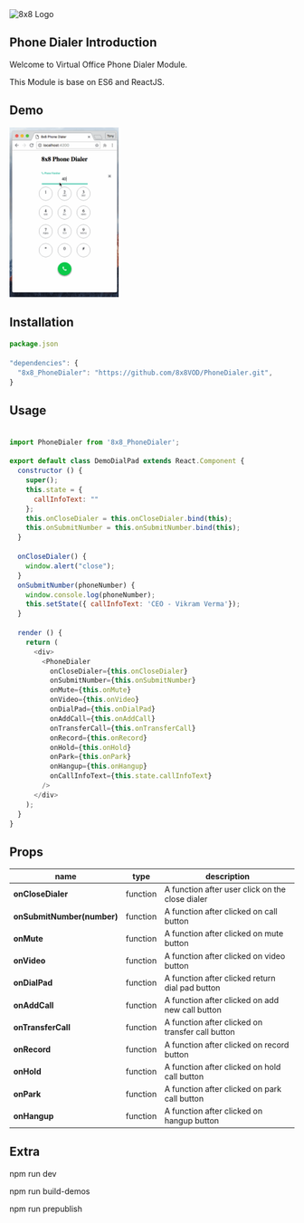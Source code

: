 <img src="https://www.8x8.com/images/logo.png" alt="8x8 Logo" />

## Phone Dialer Introduction
Welcome to Virtual Office Phone Dialer Module.

This Module is base on ES6 and ReactJS.

## Demo
<img src="https://github.com/8x8VOD/PhoneDialer/blob/master/demos/dialer-ui.gif" alt="demo" height="300px" />

## Installation

```js
package.json

"dependencies": {
  "8x8_PhoneDialer": "https://github.com/8x8VOD/PhoneDialer.git",
}
```

## Usage

```js

import PhoneDialer from '8x8_PhoneDialer';

export default class DemoDialPad extends React.Component {
  constructor () {
    super();
    this.state = {
      callInfoText: ""
    };
    this.onCloseDialer = this.onCloseDialer.bind(this);
    this.onSubmitNumber = this.onSubmitNumber.bind(this);
  }

  onCloseDialer() {
    window.alert("close");
  }
  onSubmitNumber(phoneNumber) {
    window.console.log(phoneNumber);
    this.setState({ callInfoText: 'CEO - Vikram Verma'});
  }

  render () {
    return (
      <div>
        <PhoneDialer
          onCloseDialer={this.onCloseDialer}
          onSubmitNumber={this.onSubmitNumber}
          onMute={this.onMute}
          onVideo={this.onVideo}
          onDialPad={this.onDialPad}
          onAddCall={this.onAddCall}
          onTransferCall={this.onTransferCall}
          onRecord={this.onRecord}
          onHold={this.onHold}
          onPark={this.onPark}
          onHangup={this.onHangup}
          onCallInfoText={this.state.callInfoText}
        />
      </div>
    );
  }
}

```

## Props
name | type | description
-----|------|------------
**onCloseDialer** | function | A function after user click on the close dialer
**onSubmitNumber(number)** | function | A function after clicked on call button
**onMute** | function | A function after clicked on mute button
**onVideo** | function | A function after clicked on video button
**onDialPad** | function | A function after clicked return dial pad button
**onAddCall** | function |  A function after clicked on add new call button
**onTransferCall** | function |  A function after clicked on transfer call button
**onRecord** | function |  A function after clicked on record button
**onHold** | function |  A function after clicked on hold call button
**onPark** | function |  A function after clicked on park call button
**onHangup** | function | A function after clicked on hangup button

## Extra

npm run dev

npm run build-demos

npm run prepublish
